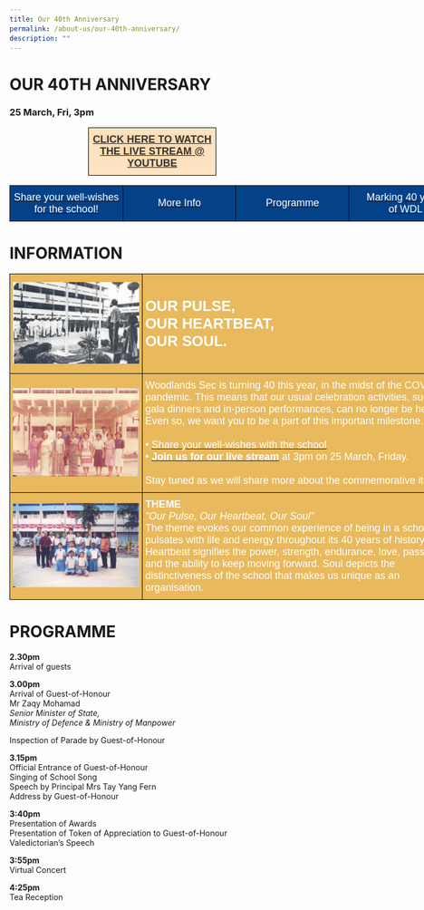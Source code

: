```yaml
---
title: Our 40th Anniversary
permalink: /about-us/our-40th-anniversary/
description: ""
---
```

# OUR 40TH ANNIVERSARY

### 25 March, Fri, 3pm

<style type="text/css">
.tg  {border-collapse:collapse;border-spacing:0;margin:0px auto;}
.tg td{border-color:black;border-style:solid;border-width:1px;font-family:Arial, sans-serif;font-size:14px;
  overflow:hidden;padding:10px 5px;word-break:normal;}
.tg th{border-color:black;border-style:solid;border-width:1px;font-family:Arial, sans-serif;font-size:14px;
  font-weight:normal;overflow:hidden;padding:10px 5px;word-break:normal;}
.tg .tg-99fv{background-color:#fee3c2;font-size:18px;font-weight:bold;text-align:center;vertical-align:middle}
</style>
<table class="tg" style="undefined;table-layout: fixed; width: 226px">
<colgroup>
<col style="width: 226px">
</colgroup>
<tbody>
  <tr>
    <td class="tg-99fv"><a href="youtube.com/watch?v=ScC1__7yNEo"><span style="color:#343434;background-color:#FEDBAF">CLICK HERE TO WATCH THE LIVE STREAM @ YOUTUBE</span></a></td>
  </tr>
</tbody>
</table>

<br>

<style type="text/css">
.tg  {border-collapse:collapse;border-spacing:0;margin:0px auto;}
.tg td{border-color:black;border-style:solid;border-width:1px;font-family:Arial, sans-serif;font-size:14px;
  overflow:hidden;padding:10px 5px;word-break:normal;}
.tg th{border-color:black;border-style:solid;border-width:1px;font-family:Arial, sans-serif;font-size:14px;
  font-weight:normal;overflow:hidden;padding:10px 5px;word-break:normal;}
.tg .tg-fj82{background-color:#034289;color:#ffffff;font-size:18px;text-align:center;vertical-align:middle}
</style>
<table style="undefined;table-layout: fixed; width: 800px" class="tg">
<colgroup>
<col style="width: 200px">
<col style="width: 200px">
<col style="width: 200px">
<col style="width: 200px">
</colgroup>
<tbody>
	<tr>
		<td class="tg-fj82"><a href="https://padlet.com/WDL/40thanniversary"><span style="color:#FFF;background-color:#034289">Share your well-wishes for the school!</span></a></td>
    <td class="tg-fj82"><a href="#1"><span style="color:#FFF;background-color:#034289">More Info</span></a></td>
    <td class="tg-fj82"><a href="#2"><span style="color:#FFF;background-color:#034289">Programme</span></a></td>
    <td class="tg-fj82"><a href="#3"><span style="color:#FFF;background-color:#034289">Marking 40 years<br>of WDL</span></a></td>
  </tr>
</tbody>
</table>

<a id="1"></a>

# INFORMATION

<style type="text/css">
.tg  {border-collapse:collapse;border-spacing:0;margin:0px auto;}
.tg td{border-color:black;border-style:solid;border-width:1px;font-family:Arial, sans-serif;font-size:14px;
  overflow:hidden;padding:10px 5px;word-break:normal;}
.tg th{border-color:black;border-style:solid;border-width:1px;font-family:Arial, sans-serif;font-size:14px;
  font-weight:normal;overflow:hidden;padding:10px 5px;word-break:normal;}
.tg .tg-s4n8{background-color:#e8b95d;color:#ffffff;font-size:26px;text-align:left;vertical-align:top}
.tg .tg-7fzn{background-color:#e8b95d;text-align:center;vertical-align:middle}
.tg .tg-6cbd{background-color:#e8b95d;color:#ffffff;font-size:18px;text-align:left;vertical-align:top}
</style>
<table class="tg" style="undefined;table-layout: fixed; width: 797px">
<colgroup>
<col style="width: 234px">
<col style="width: 563px">
</colgroup>
<tbody>
  <tr>
    <td class="tg-7fzn"><img src="/images/wdl40-1.jpeg" 
     style="width:100%"></td>
    <td class="tg-s4n8"><br><span style="font-weight:700">OUR PULSE,</span><br><span style="font-weight:700">OUR HEARTBEAT,</span><br><span style="font-weight:700">OUR SOUL.</span><br><br></td>
  </tr>
  <tr>
    <td class="tg-7fzn"><img src="/images/wdl40-2.jpeg" 
     style="width:100%"></td>
    <td class="tg-6cbd"><span style="font-weight:400;font-style:normal">Woodlands Sec is turning 40 this year, in the midst of the COVID-19 pandemic. This means that our usual celebration activities, such as a gala dinners and in-person performances, can no longer be held. Even so, we want you to be a part of this important milestone.</span><br><br><span style="font-weight:400;font-style:normal;color:#FFF">• </span><a href="https://padlet.com/WDL/40thanniversary" target="_blank" rel="noopener noreferrer"><span style="font-weight:inherit;font-style:inherit;color:#FFF">Share your well-wishes with the school</span></a><br><span style="font-weight:400;font-style:normal;color:#FFF">• </span><a href="https://youtu.be/ScC1__7yNEo" target="_blank" rel="noopener noreferrer"><span style="font-weight:bold;font-style:inherit;color:#FFF">Join us for our live stream</span></a><span style="color:#FFF"> </span><span style="font-weight:inherit;font-style:inherit;color:#FFF">at 3pm on 25 March, Friday.</span><br><br><span style="font-weight:inherit;font-style:inherit">Stay tuned as we will share more about the commemorative items!</span></td>
  </tr>
  <tr>
    <td class="tg-7fzn"><img src="/images/wdl40-3.jpeg" 
     style="width:100%"></td>
    <td class="tg-6cbd"><span style="font-weight:bold;font-style:inherit">THEME</span><br><span style="font-weight:400;font-style:italic">"Our Pulse, Our Heartbeat, Our Soul"</span><br><span style="font-weight:400;font-style:normal">The theme evokes our common experience of being in a school that pulsates with life and energy throughout its 40 years of history. Heartbeat </span>signifies the power, strength, endurance, love, passion and the ability to keep moving forward. Soul depicts the distinctiveness of the school that makes us unique as an organisation.</td>
  </tr>
</tbody>
</table>



<a id="2"></a>

# PROGRAMME


**2.30pm**  
Arrival of guests

**3.00pm**  
Arrival of Guest-of-Honour  
Mr Zaqy Mohamad  
_Senior Minister of State,_   
_Ministry of Defence & Ministry of Manpower_

Inspection of Parade by Guest-of-Honour

**3.15pm**  
Official Entrance of Guest-of-Honour  
Singing of School Song  
Speech by Principal Mrs Tay Yang Fern  
Address by Guest-of-Honour

**3:40pm**  
Presentation of Awards  
Presentation of Token of Appreciation to Guest-of-Honour  
Valedictorian’s Speech

**3:55pm**  
Virtual Concert

**4:25pm**  
Tea Reception

